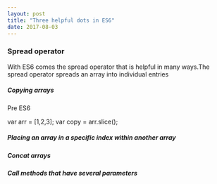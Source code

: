 ```yaml
---
layout: post
title: "Three helpful dots in ES6"
date: 2017-08-03
---
```


<h3> Spread operator </h3>

<p> With ES6 comes the spread operator that is helpful in many ways.The spread operator spreads an array into individual entries  </p>

<h5> Copying arrays </h5>

Pre ES6

<div class="code">

var arr = [1,2,3];
var copy  = arr.slice();

</div>



<h5> Placing an array in a specific index within another array </h5>

<h5> Concat arrays </h5>


<h5> Call methods that have several parameters </h5>



